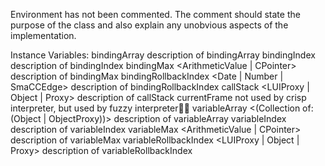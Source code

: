 Environment has not been commented.  The comment should state the purpose of the class and also explain any unobvious aspects of the implementation.

Instance Variables:
	bindingArray	<Array>	description of bindingArray
	bindingIndex	<ArithmeticValue>	description of bindingIndex
	bindingMax	<ArithmeticValue | CPointer>	description of bindingMax
	bindingRollbackIndex	<Date | Number | SmaCCEdge>	description of bindingRollbackIndex
	callStack	<LUIProxy | Object | Proxy>	description of callStack
	currentFrame	not used by crisp interpreter, but used by fuzzy interpreter
	variableArray	<(Collection of: (Object | ObjectProxy))>	description of variableArray
	variableIndex	<ArithmeticValue>	description of variableIndex
	variableMax	<ArithmeticValue | CPointer>	description of variableMax
	variableRollbackIndex	<LUIProxy | Object | Proxy>	description of variableRollbackIndex

